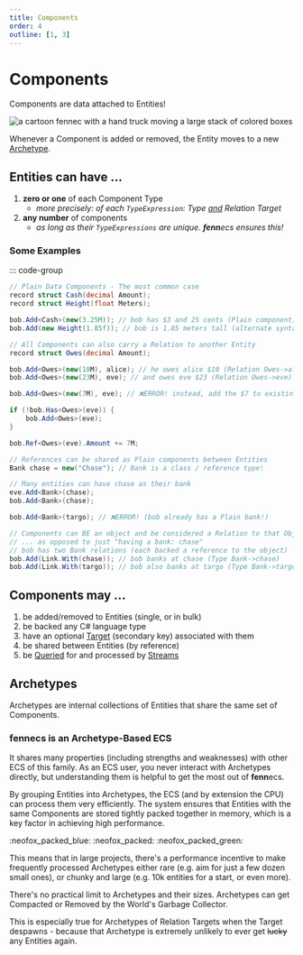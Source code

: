 ```yaml
---
title: Components
order: 4
outline: [1, 3]
---
```


# Components

Components are data attached to Entities!

![a cartoon fennec with a hand truck moving a large stack of colored boxes](https://fennecs.tech/img/fennec-components.png)

Whenever a Component is added or removed, the Entity moves to a new [Archetype](#archetypes).

## Entities can have ...
1. **zero or one** of each Component Type 
    - *more precisely: of each `TypeExpression`: Type <u>and</u> Relation Target*
2. **any number** of components 
    - *as long as their `TypeExpressions` are unique. **fenn**ecs ensures this!*


### Some Examples
::: code-group
```csharp [Plain Component]
// Plain Data Components - The most common case
record struct Cash(decimal Amount);
record struct Height(float Meters);

bob.Add<Cash>(new(3.25M)); // bob has $3 and 25 cents (Plain component)
bob.Add(new Height(1.85f)); // bob is 1.85 meters tall (alternate syntax)
```

```csharp [Entity-Entity Relation]
// All Components can also carry a Relation to another Entity
record struct Owes(decimal Amount);

bob.Add<Owes>(new(10M), alice); // he owes alice $10 (Relation Owes->alice)
bob.Add<Owes>(new(23M), eve); // and owes eve $23 (Relation Owes->eve)

bob.Add<Owes>(new(7M), eve); // ❌ERROR! instead, add the $7 to existing balance

if (!bob.Has<Owes>(eve)) { 
    bob.Add<Owes>(eve);
}

bob.Ref<Owes>(eve).Amount += 7M;
```

```csharp [Shared Component]
// References can be shared as Plain components between Entities
Bank chase = new("Chase"); // Bank is a class / reference type!

// Many entities can have chase as their bank
eve.Add<Bank>(chase);
bob.Add<Bank>(chase);

bob.Add<Bank>(targo); // ❌ERROR! (bob already has a Plain bank!)
```

```csharp [Object Link Relation]
// Components can BE an object and be considered a Relation to that Object
// ... as opposed to just "having a bank: chase"
// bob has two Bank relations (each backed a reference to the object)
bob.Add(Link.With(chase)); // bob banks at chase (Type Bank->chase)
bob.Add(Link.With(targo)); // bob also banks at targo (Type Bank->targo)
```


## Components may ...
1. be added/removed to Entities (single, or in bulk)
1. be backed any C# language type
1. have an optional [Target](/docs/Queries/Matching.md#match-targets) (secondary key) associated with them
1. be shared between Entities (by reference)
1. be [Queried](/docs/Queries/index.md) for and processed by [Streams](/docs/Streams/index.md)


## Archetypes

Archetypes are internal collections of Entities that share the same set of Components.

### **fenn**ecs is an Archetype-Based ECS
It shares many properties (including strengths and weaknesses) with other ECS of this family. As an ECS user, you never interact with Archetypes directly, but understanding them is helpful to get the most out of **fenn**ecs.

By grouping Entities into Archetypes, the ECS (and by extension the CPU) can process them very efficiently. The system ensures that Entities with the same Components are stored tightly packed together in memory, which is a key factor in achieving high performance.  

:neofox_packed_blue: :neofox_packed: :neofox_packed_green:

This means that in large projects, there's a performance incentive to make frequently processed Archetypes either rare (e.g. aim for just a few dozen small ones), or chunky and large (e.g. 10k entities for a start, or even more).

There's no practical limit to Archetypes and their sizes. Archetypes can get Compacted or Removed by the World's Garbage Collector. 

This is especially true for Archetypes of Relation Targets when the Target despawns - because that Archetype is extremely unlikely to ever get ~~lucky~~ any Entities again.